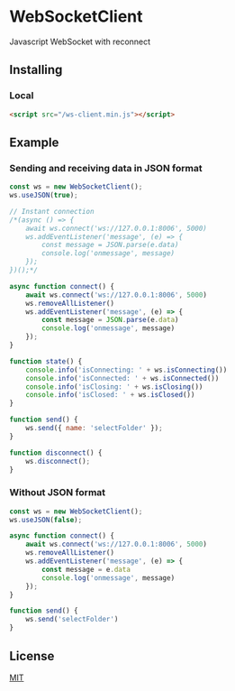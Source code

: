 # WebSocketClient
 Javascript WebSocket with reconnect

## Installing

### Local
```html
<script src="/ws-client.min.js"></script>
```

## Example

### Sending and receiving data in JSON format
```js
const ws = new WebSocketClient();
ws.useJSON(true);

// Instant connection
/*(async () => {
	await ws.connect('ws://127.0.0.1:8006', 5000)
	ws.addEventListener('message', (e) => {
		const message = JSON.parse(e.data)
		console.log('onmessage', message)
	});
})();*/

async function connect() {
	await ws.connect('ws://127.0.0.1:8006', 5000)	
	ws.removeAllListener()
	ws.addEventListener('message', (e) => {
		const message = JSON.parse(e.data)
		console.log('onmessage', message)
	});
}

function state() {
	console.info('isConnecting: ' + ws.isConnecting())
	console.info('isConnected: ' + ws.isConnected())
	console.info('isClosing: ' + ws.isClosing())
	console.info('isClosed: ' + ws.isClosed())
}

function send() {
	ws.send({ name: 'selectFolder' });
}

function disconnect() {
	ws.disconnect();
}
```

### Without JSON format
```js
const ws = new WebSocketClient();
ws.useJSON(false);

async function connect() {
	await ws.connect('ws://127.0.0.1:8006', 5000)	
	ws.removeAllListener()
	ws.addEventListener('message', (e) => {
		const message = e.data
		console.log('onmessage', message)
	});
}

function send() {
	ws.send('selectFolder')
}

```

## License

[MIT](LICENSE)
